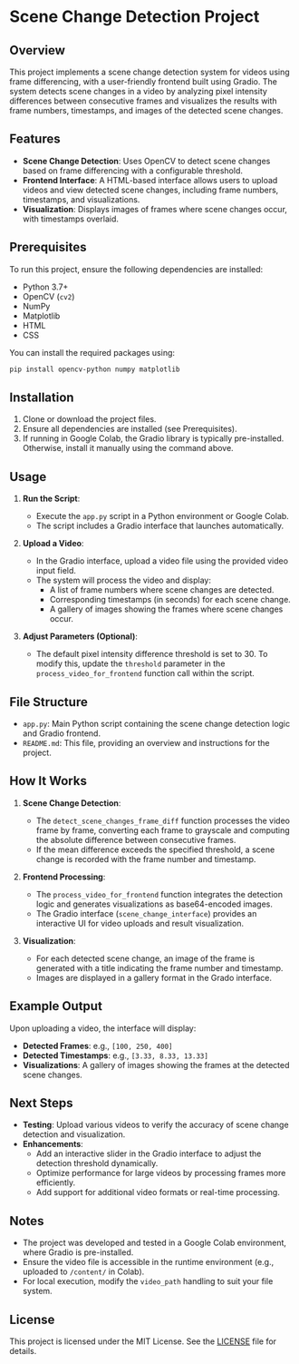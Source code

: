 # Scene Change Detection Project

## Overview
This project implements a scene change detection system for videos using frame differencing, with a user-friendly frontend built using Gradio. The system detects scene changes in a video by analyzing pixel intensity differences between consecutive frames and visualizes the results with frame numbers, timestamps, and images of the detected scene changes.

## Features
- **Scene Change Detection**: Uses OpenCV to detect scene changes based on frame differencing with a configurable threshold.
- **Frontend Interface**: A HTML-based interface allows users to upload videos and view detected scene changes, including frame numbers, timestamps, and visualizations.
- **Visualization**: Displays images of frames where scene changes occur, with timestamps overlaid.

## Prerequisites
To run this project, ensure the following dependencies are installed:
- Python 3.7+
- OpenCV (`cv2`)
- NumPy
- Matplotlib
- HTML
- CSS

You can install the required packages using:
```bash
pip install opencv-python numpy matplotlib 
```

## Installation
1. Clone or download the project files.
2. Ensure all dependencies are installed (see Prerequisites).
3. If running in Google Colab, the Gradio library is typically pre-installed. Otherwise, install it manually using the command above.

## Usage
1. **Run the Script**:
   - Execute the `app.py` script in a Python environment or Google Colab.
   - The script includes a Gradio interface that launches automatically.

2. **Upload a Video**:
   - In the Gradio interface, upload a video file using the provided video input field.
   - The system will process the video and display:
     - A list of frame numbers where scene changes are detected.
     - Corresponding timestamps (in seconds) for each scene change.
     - A gallery of images showing the frames where scene changes occur.

3. **Adjust Parameters (Optional)**:
   - The default pixel intensity difference threshold is set to 30. To modify this, update the `threshold` parameter in the `process_video_for_frontend` function call within the script.

## File Structure
- `app.py`: Main Python script containing the scene change detection logic and Gradio frontend.
- `README.md`: This file, providing an overview and instructions for the project.

## How It Works
1. **Scene Change Detection**:
   - The `detect_scene_changes_frame_diff` function processes the video frame by frame, converting each frame to grayscale and computing the absolute difference between consecutive frames.
   - If the mean difference exceeds the specified threshold, a scene change is recorded with the frame number and timestamp.

2. **Frontend Processing**:
   - The `process_video_for_frontend` function integrates the detection logic and generates visualizations as base64-encoded images.
   - The Gradio interface (`scene_change_interface`) provides an interactive UI for video uploads and result visualization.

3. **Visualization**:
   - For each detected scene change, an image of the frame is generated with a title indicating the frame number and timestamp.
   - Images are displayed in a gallery format in the Grado interface.

## Example Output
Upon uploading a video, the interface will display:
- **Detected Frames**: e.g., `[100, 250, 400]`
- **Detected Timestamps**: e.g., `[3.33, 8.33, 13.33]`
- **Visualizations**: A gallery of images showing the frames at the detected scene changes.

## Next Steps
- **Testing**: Upload various videos to verify the accuracy of scene change detection and visualization.
- **Enhancements**:
  - Add an interactive slider in the Gradio interface to adjust the detection threshold dynamically.
  - Optimize performance for large videos by processing frames more efficiently.
  - Add support for additional video formats or real-time processing.

## Notes
- The project was developed and tested in a Google Colab environment, where Gradio is pre-installed.
- Ensure the video file is accessible in the runtime environment (e.g., uploaded to `/content/` in Colab).
- For local execution, modify the `video_path` handling to suit your file system.

## License
This project is licensed under the MIT License. See the [LICENSE](LICENSE) file for details.
